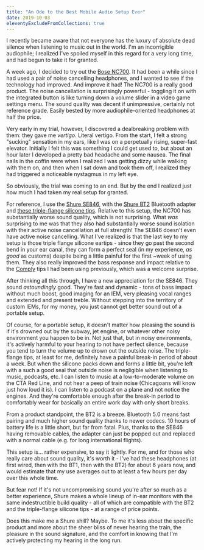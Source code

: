 ```yaml
---
title: "An Ode to the Best Mobile Audio Setup Ever"
date: 2019-10-03
eleventyExcludeFromCollections: true
---
```


I recently became aware that not everyone has the luxury of absolute dead silence when listening to
music out in the world. I'm an incorrigible audiophile; I realized I've spoiled myself in this
regard for a very long time, and had begun to take it for granted.

A week ago, I decided to try out the
[Bose NC700](https://www.bose.com/en_us/products/headphones/noise_cancelling_headphones/noise-cancelling-headphones-700.html).
It had been a while since I had used a pair of noise cancelling headphones, and I wanted to see if
the technology had improved. And improve it had! The NC700 is a really good product. The noise
cancellation is surprisingly powerful - toggling it on with the integrated button is like turning
down a volume slider in a video game settings menu. The sound quality was decent if unimpressive,
certainly not reference grade. Easily bested by more audiophile-oriented headphones at half the
price.

Very early in my trial, however, I discovered a dealbreaking problem with them: they gave me
_vertigo_. Literal vertigo. From the start, I felt a strong "sucking" sensation in my ears, like I
was on a perpetually rising, super-fast elevator. Initially I felt this was something I could get
used to, but about an hour later I developed a pretty bad headache and some nausea. The final nails
in the coffin were when I realized I was getting dizzy while walking with them on, and then when I
sat down and took them off, I realized they had triggered a noticeable nystagmus in my left eye.

So obviously, the trial was coming to an end. But by the end I realized just how much I had taken my
real setup for granted.

For reference, I use the [Shure SE846](https://www.shure.com/en-US/products/earphones/se846), with
the [Shure BT2](https://www.shure.com/en-US/products/accessories/rmce-bt2) Bluetooth adapter and
[these triple-flange silicone tips](https://www.shure.com/en-US/products/accessories/eatfl1-6).
Relative to this setup, the NC700 has substantially worse sound quality, which is not surprising.
What _was_ surprising to me was that they also had substantially worse sound isolation with their
active noise cancellation at full strength! The SE846 doesn't even have active noise cancelling.
What I've realized is that the last key to my setup is those triple flange silicone eartips - since
they go past the second bend in your ear canal, they can form a perfect seal (in my experience, _as
good_ as customs) despite being a little painful for the first ~week of using them. They also really
improved the bass response and impact relative to the
[Comply](https://www.complyfoam.com/products/t-100/) tips I had been using previously, which was a
welcome surprise.

After thinking all this through, I have a new appreciation for the SE846. They sound _astoundingly_
good. They're fast and dynamic - tons of bass impact without much boost, good imaging for an IEM,
very pleasing vocal ranges and extended and present treble. Without stepping into the territory of
custom IEMs, for my money, you just cannot get better sound out of a portable setup.

Of course, for a portable setup, it doesn't matter how pleasing the sound is if it's drowned out by
the subway, jet engine, or whatever other noisy environment you happen to be in. Not just that, but
in noisy environments, it's actively harmful to your hearing to not have perfect silence, because
you tend to turn the volume up to drown out the outside noise. The triple-flange tips, at least for
me, definitely have a painful break-in period of about a week. But when the silicone packs down and
forms a little bit, you're left with a such a good seal that outside noise is negligible when
listening to music, podcasts, etc. I can listen to music at a low-to-moderate volume on the CTA Red
Line, and not hear a peep of train noise (Chicagoans will know just how loud it is). I can listen to
a podcast on a plane and not notice the engines. And they're comfortable enough after the break-in
period to comfortably wear for basically an entire work day with only short breaks.

From a product standpoint, the BT2 is a breeze. Bluetooth 5.0 means fast pairing and much higher
sound quality thanks to newer codecs. 10 hours of battery life is a little short, but far from
fatal. Plus, thanks to the SE846 having removable cables, the adapter can just be popped out and
replaced with a normal cable (e.g. for long international flights).

This setup is... rather expensive, to say it lightly. For me, and for those who really care about
sound quality, it's worth it - I've had these headphones (at first wired, then with the BT1, then
with the BT2) for about 6 years now, and would estimate that my use averages out to at least a few
hours per day over this whole time.

But fear not! If it's not uncompromising sound you're after so much as a better experience, Shure
makes a whole lineup of in-ear monitors with the same indestructible build quality - all of which
are compatible with the BT2 and the triple-flange silicone tips - at a range of price points.

Does this make me a Shure shill? Maybe. To me it's less about the specific product and more about
the sheer bliss of never hearing the train, the pleasure in the sound signature, and the comfort in
knowing that I'm actively protecting my hearing in the long run.
